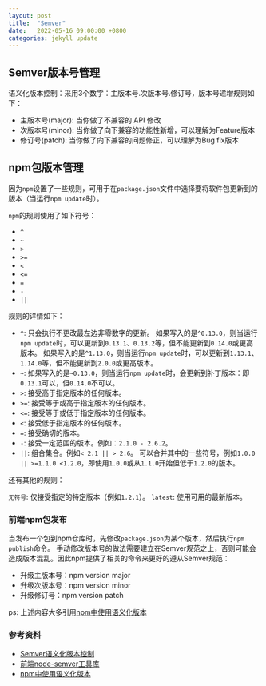 ```yaml
---
layout: post
title:  "Semver"
date:   2022-05-16 09:00:00 +0800
categories: jekyll update
---
```


## Semver版本号管理

语义化版本控制：采用3个数字：主版本号.次版本号.修订号，版本号递增规则如下：
- 主版本号(major): 当你做了不兼容的 API 修改
- 次版本号(minor): 当你做了向下兼容的功能性新增，可以理解为Feature版本
- 修订号(patch): 当你做了向下兼容的问题修正，可以理解为Bug fix版本

## npm包版本管理

因为`npm`设置了一些规则，可用于在`package.json`文件中选择要将软件包更新到的版本（当运行`npm update`时）。

`npm`的规则使用了如下符号：
- `^`
- `~`
- `>`
- `>=`
- `<`
- `<=`
- `=`
- `-`
- `||`

规则的详情如下：
- `^`: 只会执行不更改最左边非零数字的更新。 如果写入的是`^0.13.0`，则当运行`npm update`时，可以更新到`0.13.1`、`0.13.2`等，但不能更新到`0.14.0`或更高版本。 如果写入的是`^1.13.0`，则当运行`npm update`时，可以更新到`1.13.1`、`1.14.0`等，但不能更新到`2.0.0`或更高版本。
- `~`: 如果写入的是`~0.13.0`，则当运行`npm update`时，会更新到补丁版本：即`0.13.1`可以，但`0.14.0`不可以。
- `>`: 接受高于指定版本的任何版本。
- `>=`: 接受等于或高于指定版本的任何版本。
- `<=`: 接受等于或低于指定版本的任何版本。
- `<`: 接受低于指定版本的任何版本。
- `=`: 接受确切的版本。
- `-`: 接受一定范围的版本。例如：`2.1.0 - 2.6.2`。
- `||`: 组合集合。例如`< 2.1 || > 2.6`。
可以合并其中的一些符号，例如`1.0.0 || >=1.1.0 <1.2.0`，即使用`1.0.0`或从`1.1.0`开始但低于`1.2.0`的版本。

还有其他的规则：

`无符号`: 仅接受指定的特定版本（例如`1.2.1`）。
`latest`: 使用可用的最新版本。

### 前端npm包发布

当发布一个包到npm仓库时，先修改`package.json`为某个版本，然后执行`npm publish`命令。
手动修改版本号的做法需要建立在Semver规范之上，否则可能会造成版本混乱。因此npm提供了相关的命令来更好的遵从Semver规范：
- 升级主版本号：npm version major
- 升级次版本号：npm version minor
- 升级修订号：npm version patch

ps: 上述内容大多引用[npm中使用语义化版本](http://nodejs.cn/learn/semantic-versioning-using-npm)

### 参考资料

- [Semver语义化版本控制](https://semver.org/lang/zh-CN/)
- [前端node-semver工具库](https://github.com/npm/node-semver)
- [npm中使用语义化版本](http://nodejs.cn/learn/semantic-versioning-using-npm)
